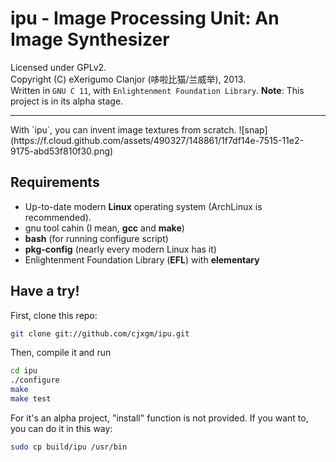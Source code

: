 # ipu - Image Processing Unit: An Image Synthesizer
Licensed under GPLv2.<br>
Copyright (C) eXerigumo Clanjor (哆啦比猫/兰威举), 2013.<br>
Written in `GNU C 11`, with `Enlightenment Foundation Library`.
**Note**: This project is in its alpha stage.

<hr>
With `ipu`, you can invent image textures from scratch.
![snap](https://f.cloud.github.com/assets/490327/148861/1f7df14e-7515-11e2-9175-abd53f810f30.png)

## Requirements

* Up-to-date modern **Linux** operating system (ArchLinux is recommended).
* gnu tool cahin (I mean, **gcc** and **make**)
* **bash** (for running configure script)
* **pkg-config** (nearly every modern Linux has it)
* Enlightenment Foundation Library (**EFL**) with **elementary**

## Have a try!

First, clone this repo:

```bash
git clone git://github.com/cjxgm/ipu.git
```

Then, compile it and run

```bash
cd ipu
./configure
make
make test
```

For it's an alpha project, "install" function is not provided. If you want
to, you can do it in this way:

```bash
sudo cp build/ipu /usr/bin
```

